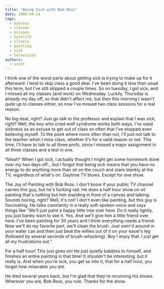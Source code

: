 ```yaml
---
title: 'Being Sick with Bob Ross'
date: 2000-04-14
tags:
  - bobross
  - classes
  - excuses
  - hatelife
  - illness
  - painting
  - sick
  - television
authors:
  - scott
---
```


I think one of the worst parts about getting sick is trying to make up for it afterward. I tend to skip class a good deal. I've been doing it less than usual this term, but I've still skipped a couple times. So on tuesday, I got sick, and I missed all my classes (and work) on Wednesday. Luckily, Thursday is already my day off, so that didn't affect me, but then this morning I wasn't quite up to classes either, so now I've missed two class sessions for a real reason.

No big deal, right? Just go talk to the professor and explain that I was sick, right? Well, the boy who cried wolf syndrome works both ways. I've used sickness as an excuse to get out of class so often that I've stopped even believing myself. To the point where more often than not, I'll just not talk to the teacher when I miss class, whether it's for a valid reason or not. This time, I'll have to talk to all three profs, since I missed a major assignment in all three classes and a test in one.

\*bleah\* When I got sick, I actually thought I might get some homework done over my two days off... but I forgot that being sick means that you have no energy to do anything more than sit on the couch and stare blankly at the TV, regardless of what's on. Daytime TV blows. Except for one show.

The Joy of Painting with Bob Ross. I don't know if your public TV channel carries this guy, but he's fucking rad. He does a half hour show on oil painting that's nothing but him standing in front of a canvas and talking. Sounds boring, right? Well, it's not! I don't even like painting, but this guy is fascinating. He talks constantly in a really soft-spoken voice and says things like "We'll just paint a happy little tree over here. Do it really lightly, you just barely want to see it. Yes. And we'll give him a little friend over here. I've been painting for 30 years and I think everything needs a friend. Now we'll do my favorite part, we'll clean the brush. Just swirl it around in your water can and then just beat the willies out of it on your easel's leg (followed by several seconds of brush-whacking). Boy I enjoy that. I just get all my frustrations out."

For a half hour! This just goes on! He just quietly babbles to himself, and finishes an entire painting in that time! It shouldn't be interesting, but it really is. And when you're sick, you get so into it, that for a half hour, you forget how miserable you are.

He died several years back, but I'm glad that they're rerunning his shows. Wherever you are, Bob Ross, you rule. Thanks for the show.
